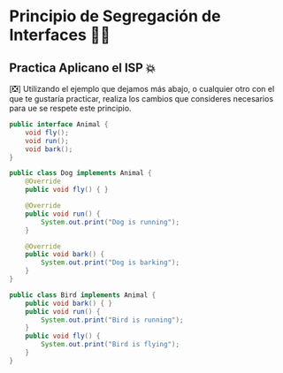 # Principio de Segregación de Interfaces 👨‍👦

## Practica Aplicano el ISP 💥

[❎] Utilizando el ejemplo que dejamos más abajo, o cualquier otro con el que te gustaría practicar, realiza los cambios que consideres necesarios para ue se respete este principio.

```Java
public interface Animal {
    void fly();
    void run();
    void bark();
}

public class Dog implements Animal {
    @Override
    public void fly() { }

    @Override
    public void run() {
        System.out.print("Dog is running");
    }

    @Override
    public void bark() {
        System.out.print("Dog is barking");
    }
}

public class Bird implements Animal {
    public void bark() { }
    public void run() {
        System.out.print("Bird is running");
    }
    public void fly() {
        System.out.print("Bird is flying");
    }
}
```